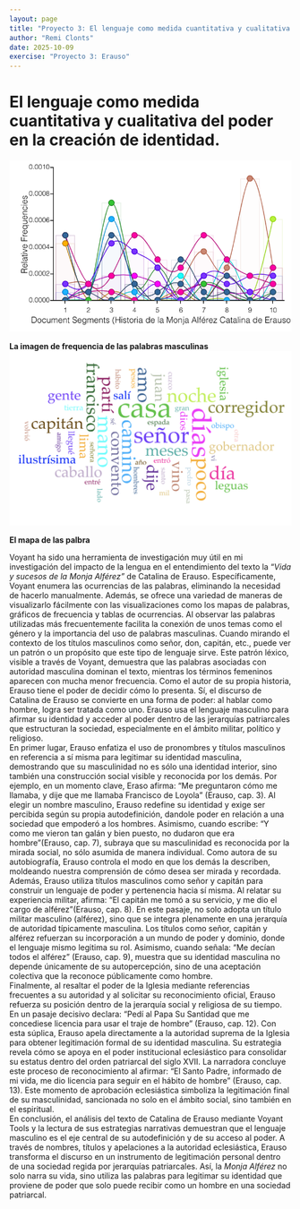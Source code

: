 ```yaml
---
layout: page
title: "Proyecto 3: El lenguaje como medida cuantitativa y cualitativa del poder en la creación de identidad."
author: "Remi Clonts"
date: 2025-10-09
exercise: "Proyecto 3: Erauso"
---
```


# El lenguaje como medida cuantitativa y cualitativa del poder en la creación de identidad.

![imagen](https://raw.githubusercontent.com/dh-miami/SPA_410_Fall25/refs/heads/main/assets/img/clonts_frequencia.png)

**La imagen de frequencia de las palabras masculinas** 
![imagen](https://raw.githubusercontent.com/dh-miami/SPA_410_Fall25/refs/heads/main/assets/img/clonts_mapaimagen.png)

**El mapa de las palbra**

Voyant ha sido una herramienta de investigación muy útil en mi investigación del impacto de la lengua en el entendimiento del texto la “*Vida y sucesos de la Monja Alférez”* de Catalina de Erauso. Específicamente, Voyant enumera las ocurrencias de las palabras, eliminando la necesidad de hacerlo manualmente. Además, se ofrece una variedad de maneras de visualizarlo fácilmente con las visualizaciones como los mapas de palabras, gráficos de frecuencia y tablas de ocurrencias. Al observar las palabras utilizadas más frecuentemente facilita la conexión de unos temas como el género y la importancia del uso de palabras masculinas. Cuando mirando el contexto de los títulos masculinos como señor, don, capitán, etc., puede ver un patrón o un propósito que este tipo de lenguaje sirve. Este patrón léxico, visible a través de Voyant, demuestra que las palabras asociadas con autoridad masculina dominan el texto, mientras los términos femeninos aparecen con mucha menor frecuencia. Como el autor de su propia historia, Erauso tiene el poder de decidir cómo lo presenta. Sí, el discurso de Catalina de Erauso se convierte en una forma de poder: al hablar como hombre, logra ser tratada como uno. Erauso usa el lenguaje masculino para afirmar su identidad y acceder al poder dentro de las jerarquías patriarcales que estructuran la sociedad, especialmente en el ámbito militar, político y religioso.  
	En primer lugar, Erauso enfatiza el uso de pronombres y títulos masculinos en referencia a sí misma para legitimar su identidad masculina, demostrando que su masculinidad no es sólo una identidad interior, sino también una construcción social visible y reconocida por los demás. Por ejemplo, en un momento clave, Eraso afirma: “Me preguntaron cómo me llamaba, y dije que me llamaba Francisco de Loyola” (Erauso, cap. 3). Al elegir un nombre masculino, Erauso redefine su identidad y exige ser percibida según su propia autodefinición, dandole poder en relación a una sociedad que empoderó a los hombres. Asimismo, cuando escribe: “Y como me vieron tan galán y bien puesto, no dudaron que era hombre”(Erauso, cap. 7), subraya que su masculinidad es reconocida por la mirada social, no sólo asumida de manera individual. Como autora de su autobiografía, Erauso controla el modo en que los demás la describen, moldeando nuestra comprensión de cómo desea ser mirada y recordada.  
Además, Erauso utiliza títulos masculinos como señor y capitán para construir un lenguaje de poder y pertenencia hacia sí misma. Al relatar su experiencia militar, afirma: “El capitán me tomó a su servicio, y me dio el cargo de alférez”(Erauso, cap. 8). En este pasaje, no solo adopta un título militar masculino (alférez), sino que se integra plenamente en una jerarquía de autoridad típicamente masculina. Los títulos como señor, capitán y alférez refuerzan su incorporación a un mundo de poder y dominio, donde el lenguaje mismo legitima su rol. Asimismo, cuando señala: “Me decían todos el alférez” (Erauso, cap. 9), muestra que su identidad masculina no depende únicamente de su autopercepción, sino de una aceptación colectiva que la reconoce públicamente como hombre.  
Finalmente, al resaltar el poder de la Iglesia mediante referencias frecuentes a su autoridad y al solicitar su reconocimiento oficial, Erauso refuerza su posición dentro de la jerarquía social y religiosa de su tiempo. En un pasaje decisivo declara: “Pedí al Papa Su Santidad que me concediese licencia para usar el traje de hombre” (Erauso, cap. 12). Con esta súplica, Erauso apela directamente a la autoridad suprema de la Iglesia para obtener legitimación formal de su identidad masculina. Su estrategia revela cómo se apoya en el poder institucional eclesiástico para consolidar su estatus dentro del orden patriarcal del siglo XVII. La narradora concluye este proceso de reconocimiento al afirmar: “El Santo Padre, informado de mi vida, me dio licencia para seguir en el hábito de hombre” (Erauso, cap. 13). Este momento de aprobación eclesiástica simboliza la legitimación final de su masculinidad, sancionada no solo en el ámbito social, sino también en el espiritual.  
En conclusión, el análisis del texto de Catalina de Erauso mediante Voyant Tools y la lectura de sus estrategias narrativas demuestran que el lenguaje masculino es el eje central de su autodefinición y de su acceso al poder. A través de nombres, títulos y apelaciones a la autoridad eclesiástica, Erauso transforma el discurso en un instrumento de legitimación personal dentro de una sociedad regida por jerarquías patriarcales. Así, la *Monja Alférez* no solo narra su vida, sino utiliza las palabras para legitimar su identidad que proviene de poder que solo puede recibir como un hombre en una sociedad patriarcal.
